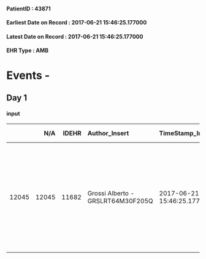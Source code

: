 
#### PatientID : 43871
#### Earliest Date on Record : 2017-06-21 15:46:25.177000
#### Latest Date on Record : 2017-06-21 15:46:25.177000
#### EHR Type : AMB

# Events - 

## Day 1

#### input
|       |    N/A |   IDEHR | Author_Insert                     | TimeStamp_Insert           | EHRType   |   PatientID |   IDDigitalSignDocument | persone_vicine   |   Unnamed: 0_x.1 |   IDANAMNESI_SOCIALE | Patient   | FamigliaAltro   | Paziente_T   | FamigliaAltro_T   |   Non_Rilevabile_x.1 | Note_Non_Rilevabile_x.1   | opt_Problemi   | chk_contr_sintomi   | opt_paziente_a   | opt_famiglia_a   | opt_adeguatezza   | ds_note_ad                              | opt_paziente_solo   | opt_presente_assente   | Presenza_minori   | Caregiver_principale   | opt_capacita     | ds_note_prio                                                                                                                                                              | opt_paziente_ad   | opt_caregiver_ad   | Needs     | Domestic partnership   | Fragility                    |
|------:|-------:|--------:|:----------------------------------|:---------------------------|:----------|------------:|------------------------:|:-----------------|-----------------:|---------------------:|:----------|:----------------|:-------------|:------------------|---------------------:|:--------------------------|:---------------|:--------------------|:-----------------|:-----------------|:------------------|:----------------------------------------|:--------------------|:-----------------------|:------------------|:-----------------------|:-----------------|:--------------------------------------------------------------------------------------------------------------------------------------------------------------------------|:------------------|:-------------------|:----------|:-----------------------|:-----------------------------|
| 12045 |  12045 |   11682 | Grossi Alberto - GRSLRT64M30F205Q | 2017-06-21 15:46:25.177000 | AMB       |       43871 |                  790498 | N/A              |             6443 |                 4065 | Si#1      | Si#1            | Parziale#2   | Si#1              |                    0 | NR                        | No#0           | controllo sintomi#0 | Congruenti#1     | Congruenti#1     | Da valutare#2     | Vive con la moglie tre figli fuori casa | No#0                | Presente#1             | No#0              | wife                   | Incrementabile#1 | Il ricovero √® chiesto in quanto la situazione clinica sembra in rapido peggioramento e la famiglia non si sente in grado di gestire questo quadro instabile al domicilio | Totale#2          | Totale#2           | Clinici#0 | Coniuge/Convivente#0   | sovraccarico assistenziale#4 |


